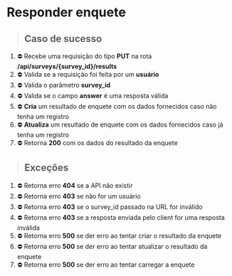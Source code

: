 # Responder enquete

> ## Caso de sucesso
1. ⛔ Recebe uma requisição do tipo **PUT** na rota **/api/surveys/{survey_id}/results**
1. ⛔ Valida se a requisição foi feita por um **usuário**
1. ⛔ Valida o parâmetro **survey_id**
1. ⛔ Valida se o campo **answer** é uma resposta válida
1. ⛔ **Cria** um resultado de enquete com os dados fornecidos caso não tenha um registro
1. ⛔ **Atualiza** um resultado de enquete com os dados fornecidos caso já tenha um registro
1. ⛔ Retorna **200** com os dados do resultado da enquete

> ## Exceções
1. ⛔ Retorna erro **404** se a API não existir
1. ⛔ Retorna erro **403** se não for um usuário
1. ⛔ Retorna erro **403** se o survey_id passado na URL for inválido
1. ⛔ Retorna erro **403** se a resposta enviada pelo client for uma resposta inválida
1. ⛔ Retorna erro **500** se der erro ao tentar criar o resultado da enquete
1. ⛔ Retorna erro **500** se der erro ao tentar atualizar o resultado da enquete
1. ⛔ Retorna erro **500** se der erro ao tentar carregar a enquete